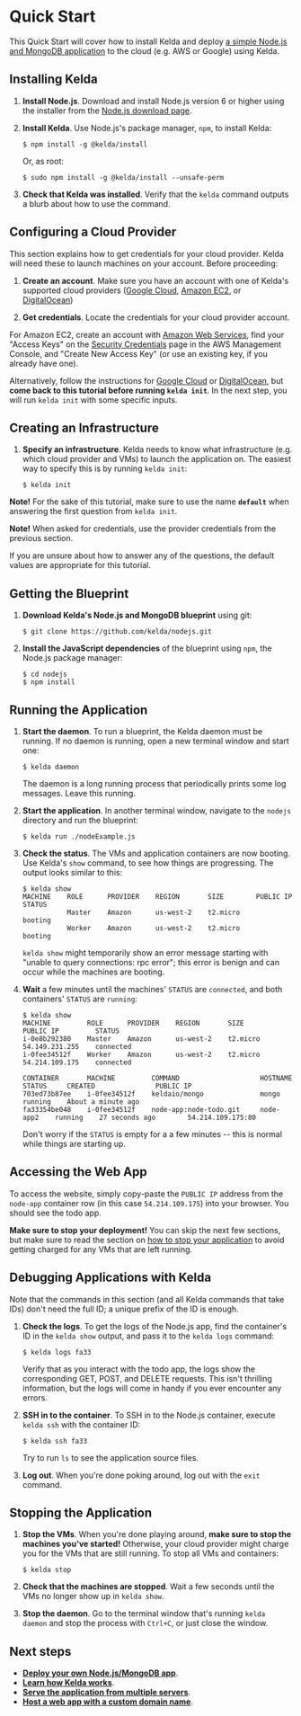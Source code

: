 # Quick Start
This Quick Start will cover how to install Kelda and deploy [a simple Node.js and
MongoDB application](https://github.com/kelda/node-todo.git) to the cloud (e.g.
AWS or Google) using Kelda.

## Installing Kelda
1. **Install Node.js**. Download and install Node.js version 6 or higher
using the installer from the [Node.js download page](https://nodejs.org/en/download/).
2. **Install Kelda**. Use Node.js's package manager, `npm`, to install Kelda:

    ```console
    $ npm install -g @kelda/install
    ```

    Or, as root:

    ```console
    $ sudo npm install -g @kelda/install --unsafe-perm
    ```
3. **Check that Kelda was installed**. Verify that the `kelda` command outputs a
blurb about how to use the command.

## Configuring a Cloud Provider
This section explains how to get credentials for your cloud provider. Kelda will
need these to launch machines on your account. Before proceeding:

1. **Create an account**. Make sure you have an account with one of Kelda's
  supported cloud providers ([Google Cloud](https://cloud.google.com/),
  [Amazon EC2](https://aws.amazon.com/ec2/), or
  [DigitalOcean](https://www.digitalocean.com/))

2. **Get credentials**. Locate the credentials for your cloud provider account.

For Amazon EC2, create an account with [Amazon Web Services](https://aws.amazon.com/ec2/),
find your "Access Keys" on the
[Security Credentials](https://console.aws.amazon.com/iam/home?#security_credential)
page in the AWS Management Console, and "Create New Access Key" (or use an
existing key, if you already have one).

Alternatively, follow the instructions for [Google Cloud](http://docs.kelda.io/#google-compute-engine)
or [DigitalOcean](http://docs.kelda.io/#digitalocean), but **come back to this
tutorial before running `kelda init`**. In the next step, you will run
`kelda init` with some specific inputs.

## Creating an Infrastructure
1. **Specify an infrastructure**. Kelda needs to know what infrastructure (e.g. which
  cloud provider and VMs) to launch the application on. The easiest way to specify
  this is by running `kelda init`:

    ```console
    $ kelda init
    ```

**Note!** For the sake of this tutorial, make sure to use the name **`default`**
when answering the first question from `kelda init`.

**Note!** When asked for credentials, use the provider credentials from the
previous section.

<aside class="notice">If you are unsure about how to answer any of the
questions, the default values are appropriate for this tutorial.
</aside>

## Getting the Blueprint

1. **Download Kelda's Node.js and MongoDB blueprint** using git:

    ```console
    $ git clone https://github.com/kelda/nodejs.git
    ```

2. **Install the JavaScript dependencies** of the blueprint using `npm`, the
Node.js package manager:

    ```console
    $ cd nodejs
    $ npm install
    ```

## Running the Application

1. **Start the daemon**. To run a blueprint, the Kelda daemon must be running.
If no daemon is running, open a new terminal window and start one:

    ```console
    $ kelda daemon
    ```

    The daemon is a long running process that periodically prints some log messages.
    Leave this running.

2. **Start the application**. In another terminal window, navigate to the `nodejs`
    directory and run the blueprint:

    ```console
    $ kelda run ./nodeExample.js
    ```

3. **Check the status**. The VMs and application containers are now booting.
Use Kelda's `show` command, to see how things are progressing.
The output looks similar to this:

    ```console
    $ kelda show
    MACHINE    ROLE      PROVIDER    REGION       SIZE        PUBLIC IP    STATUS
               Master    Amazon      us-west-2    t2.micro                 booting
               Worker    Amazon      us-west-2    t2.micro                 booting
    ```

    `kelda show` might temporarily show an error message starting with
    "unable to query connections: rpc error"; this error is benign and can occur
    while the machines are booting.

4. **Wait** a few minutes until the machines' `STATUS` are `connected`, and
both containers' `STATUS` are `running`:

    ```console
    $ kelda show
    MACHINE         ROLE      PROVIDER    REGION       SIZE        PUBLIC IP         STATUS
    i-0e8b292380    Master    Amazon      us-west-2    t2.micro    54.149.231.255    connected
    i-0fee34512f    Worker    Amazon      us-west-2    t2.micro    54.214.109.175    connected

    CONTAINER       MACHINE         COMMAND                    HOSTNAME     STATUS     CREATED               PUBLIC IP
    703ed73b87ee    i-0fee34512f    keldaio/mongo              mongo        running    About a minute ago
    fa33354be048    i-0fee34512f    node-app:node-todo.git     node-app2    running    27 seconds ago        54.214.109.175:80
    ```

    Don't worry if the `STATUS` is empty for a a few minutes -- this is
    normal while things are starting up.

## Accessing the Web App
To access the website, simply copy-paste the `PUBLIC IP` address from the
`node-app` container row (in this case `54.214.109.175`) into your browser.
You should see the todo app.

<aside class="notice"><strong>Make sure to stop your deployment!</strong> You
can skip the next few sections, but make sure to read the section on
<a href="http://docs.kelda.io/#stopping-the-application">how to stop your
application</a> to avoid getting charged for any VMs that are left running.
</aside>

## Debugging Applications with Kelda
Note that the commands in this section (and all Kelda commands that take IDs)
don't need the full ID; a unique prefix of the ID is enough.

1. **Check the logs**. To get the logs of the Node.js app, find the
container's ID in the `kelda show` output, and pass it to the `kelda logs`
command:

    ```console
    $ kelda logs fa33
    ```
    Verify that as you interact with the todo app, the logs show the
    corresponding GET, POST, and DELETE requests. This isn't thrilling information,
    but the logs will come in handy if you ever encounter any errors.

2. **SSH in to the container**. To SSH in to the Node.js container, execute
`kelda ssh` with the container ID:

    ```console
    $ kelda ssh fa33
    ```

    Try to run `ls` to see the application source files.

3. **Log out**. When you're done poking around, log out with the `exit` command.

## Stopping the Application
1. **Stop the VMs**. When you're done playing around, __make sure to stop the machines
you've started!__ Otherwise, your cloud provider might charge you for the
VMs that are still running.  To stop all VMs and containers:

    ```console
    $ kelda stop
    ```
2. **Check that the machines are stopped**. Wait a few seconds until the VMs no
longer show up in `kelda show`.
3. **Stop the daemon**. Go to the terminal window that's running `kelda daemon`
and stop the process with `Ctrl+C`, or just close the window.

## Next steps
* [**Deploy your own Node.js/MongoDB app**](https://github.com/kelda/nodejs#deploying-your-own-nodejs-and-mongodb-application).
* [**Learn how Kelda works**](#how-kelda-works).
* [**Serve the application from multiple servers**](#how-to-run-a-replicated-load-balanced-application-behind-a-single-ip-address).
* [**Host a web app with a custom domain name**](#how-to-give-your-application-a-custom-domain-name).
